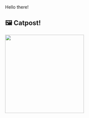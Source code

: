 Hello there!



## 🖼️ Catpost!

<sub>
    <img src="https://cdn2.thecatapi.com/images/OL4uTQhSO.png" height="256">
</sub>

